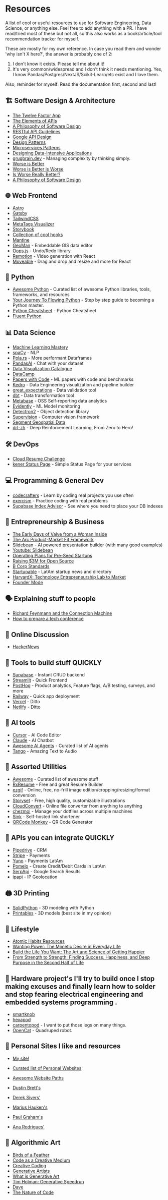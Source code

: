 # Resources

A list of cool or useful resources to use for Software Engineering, Data Science, or anything else. Feel free to add anything with a PR. I have read/tried most of these but not all, so this also works as a book/article/tool recommendation tracker for myself.

These are mostly for my own reference. In case you read them and wonder 'why isn't X here?',  the answer is probably one of 2:
1. I don't know it exists. Please tell me about it!
2. It's very common/widespread and I don't think it needs mentioning. Yes, I know Pandas/Postgres/NextJS/Scikit-Learn/etc exist and I love them.

Also, reminder for myself: Read the documentation first, second and last!

## 🏗️ Software Design & Architecture

* [The Twelve Factor App](https://12factor.net/)
* [The Elements of APIs](https://johnholdun.com/apis/)
* [A Philosophy of Software Design](https://www.youtube.com/watch?v=bmSAYlu0NcY)
* [RESTful API Guidelines](https://opensource.zalando.com/restful-api-guidelines/)
* [Google API Design](https://google.aip.dev/general)
* [Design Patterns](https://refactoring.guru/design-patterns/catalog)
* [Microservices Patterns](https://microservices.io/index.html)
* [Designing Data-Intensive Applications](https://www.amazon.com/Designing-Data-Intensive-Applications-Reliable-Maintainable/dp/1449373321)
* [grugbrain.dev](https://grugbrain.dev/) - Managing complexity by thinking simply.
* [Worse is Better](https://www.dreamsongs.com/WorseIsBetter.html)
* [Worse is Better is Worse](https://www.dreamsongs.com/Files/worse-is-worse.pdf)
* [Is Worse Really Better?](https://www.dreamsongs.com/Files/IsWorseReallyBetter.pdf)
* [A Philosophy of Software Design](https://www.amazon.com/dp/B000FC1Z1G)


## 🌐 Web Frontend

* [Astro](https://docs.astro.build/en/getting-started/)
* [Gatsby](https://www.gatsbyjs.com/docs/)
* [TailwindCSS](https://tailwindcss.com/docs)
* [MetaTags Visualizer](https://metatags.io/)
* [Storybook](https://storybook.js.org/)
* [Collection of cool hooks](https://usehooks.com/)
* [Mantine](https://mantine.dev/)
* [GeoMan](https://geoman.io/) - Embeddable GIS data editor
* [Oops.js](https://github.com/HeyPuter/Oops.js) - Undo/Redo library
* [Remotion](https://github.com/remotion-dev/remotion) - Video generation with React
* [Moveable](https://github.com/daybrush/moveable) - Drag and drop and resize and more for React

## 🐍 Python

* [Awesome Python](https://github.com/vinta/awesome-python) - Curated list of awesome Python libraries, tools, frameworks, and resources
* [Your Journey To Flowing Python](https://github.com/pro1code1hack/Your-Journey-To-Fluent-Python) - Step by step guide to becoming a Python master.
* [Python Cheatsheet](https://github.com/gto76/python-cheatsheet) - Python Cheatsheet
* [Fluent Python](https://www.amazon.com/Fluent-Python-Concise-Effective-Programming-dp-1492056359/dp/1492056359/ref=dp_ob_title_bk)

## 📊 Data Science
* [Machine Learning Mastery](https://machinelearningmastery.com/)
* [spaCy](https://spacy.io/) - NLP
* [Pola.rs](https://pola.rs/) - More performant Dataframes
* [PandasAI](https://github.com/Sinaptik-AI/pandas-ai) - Chat with your dataset
* [Data Visualization Catalogue](https://datavizcatalogue.com/)
* [DataCamp](https://www.datacamp.com/)
* [Papers with Code](https://paperswithcode.com/) - ML papers with code and benchmarks
* [Kedro](https://kedro.org/) - Data Engineering visualization and pipeline builder
* [great_expectations](https://greatexpectations.io/) - Data validation tool
* [dbt](https://docs.getdbt.com/docs/introduction) - Data transformation tool
* [Metabase](https://www.metabase.com/docs/) - OSS Self-reporting data analytics
* [Evidently](https://docs.evidentlyai.com/) - ML Model monitoring
* [Detectron2](https://ai.meta.com/tools/detectron2/) - Object detection library
* [Supervision](https://github.com/roboflow/supervision) - Computer vision framework
* [Segment Geospatial Data](https://github.com/opengeos/segment-geospatial)
* [drl-zh](https://github.com/alessiodm/drl-zh) - Deep Reinforcement Learning, From Zero to Hero!

## 🛠️ DevOps
* [Cloud Resume Challenge](https://cloudresumechallenge.dev/docs/the-challenge/aws/)
* [kener Status Page](https://github.com/rajnandan1/kener) - Simple Status Page for your services

## 💻 Programming & General Dev
* [codecrafters](https://codecrafters.io/) - Learn by coding real projects you use often
* [exercism](https://exercism.org/) - Practice coding with real problems
* [Supabase Index Advisor](https://github.com/supabase/index_advisor) - See where you need to place your DB indexes

## 💼 Entrepreneurship & Business
* [The Early Days of Valve from a Woman Inside](https://medium.com/@monicah428/the-early-days-of-valve-from-a-woman-inside-bf80c6b47961)
* [The Arc Product-Market Fit Framework](https://www.sequoiacap.com/article/pmf-framework/)
* [Slidebean](https://slidebean.com/) - AI powered presentation builder (with many good examples)
* [Youtube: Slidebean](https://www.youtube.com/@slidebean)
* [Operating Plans for Pre-Seed Startups](https://blog.bolt.io/operating-plans/)
* [Raising $3M for Open Source](https://posthog.com/blog/raising-3m-for-os)
* [B Corp Standards](https://standards.bcorporation.net/en-us/draft)
* [Startupable](https://startupeable.com/) - LatAm startup news and directory
* [HarvardX: Technology Entrepreneurship Lab to Market](https://www.edx.org/learn/technology/harvard-university-technology-entrepreneurship-lab-to-market)
* [Founder Mode](https://paulgraham.com/foundermode.html)



## 🗣️ Explaining stuff to people
* [Richard Feynmann and the Connection Machine](https://longnow.org/essays/richard-feynman-and-connection-machine/)
* [How to prepare a tech conference](https://chelseatroy.com/2022/08/03/how-i-do-and-dont-prepare-a-talk-for-a-technical-conference/)

## 💬 Online Discussion

* [HackerNews](https://news.ycombinator.com/news)

## 🚀 Tools to build stuff QUICKLY

* [Supabase](https://supabase.com/) - Instant CRUD backend
* [Streamlit](https://streamlit.io/) - Quick Frontend
* [PostHog](https://posthog.com/) - Product analytics, Feature flags, A/B testing, surveys, and more
* [Railway](https://railway.app/) - Quick app deployment
* [Vercel](https://vercel.com/) - Ditto
* [Netlify](https://www.netlify.com/) - Ditto

## 🤖 AI tools

* [Cursor](https://cursor.com/) - AI Code Editor
* [Claude](https://claude.ai/) - AI Chatbot
* [Awesome AI Agents](https://github.com/e2b-dev/awesome-ai-agents) - Curated list of AI agents
* [Tango](https://github.com/declare-lab/tango) - Amazing Text to Audio

## 🧰 Assorted Utilities

* [Awesome](https://github.com/sindresorhus/awesome) - Curated list of awesome stuff
* [RxResume](https://rxresu.me/) - Free and great Resume Builder
* [ezgif](https://ezgif.com/) - Online, free, no-frill image edition/cropping/resizing/format conversion
* [Storyset](https://storyset.com/) - Free, high quality, customizable illustrations
* [CloudConvert](https://cloudconvert.com/) - Online file converter from anything to anything
* [chezmoi](https://github.com/twpayne/chezmoi) - Manage your dotfiles across multiple machines
* [Sink](https://github.com/ccbikai/Sink) - Self-hosted link shortener
* [QRCode Monkey](https://www.qrcode-monkey.com/#mecard) - QR Code Generator


## 🔌 APIs you can integrate QUICKLY

* [Pipedrive](https://www.pipedrive.com/) - CRM
* [Stripe](https://stripe.com/en-pl) - Payments
* [Yuno](https://www.y.uno/) - Payments LatAm
* [Pomelo](https://pomelo.la/latam/) - Create Credit/Debit Cards in LatAm
* [SerpApi](https://serpapi.com/) - Google Search Results
* [ipapi](https://ipapi.com/) - IP Geolocation


## 🖨️ 3D Printing

* [SolidPython](https://github.com/SolidCode/SolidPython/) - 3D modeling with Python
* [Printables](https://www.printables.com/) - 3D models (best site in my opinion)

## 🌟 Lifestyle
* [Atomic Habits Resources](https://jamesclear.com/atomic-habits/resources)
* [Wanting Power: The Mimetic Desire in Everyday Life](https://www.amazon.com/Wanting-Power-Mimetic-Desire-Everyday/dp/1250262488)
* [Build the Life You Want: The Art and Science of Getting Happier](https://www.amazon.com/Build-Life-You-Want-Science/dp/0593545400)
* [From Strength to Strength: Finding Success, Happiness, and Deep Purpose in the Second Half of Life](https://www.amazon.com/Strength-Finding-Success-Happiness-Confidence/dp/059319148X)

## 🔧 Hardware project's I'll try to build once I stop making excuses and finally learn how to solder and stop fearing electrical engineering and embedded systems programming .
* [smartknob](https://github.com/scottbez1/smartknob)
* [hexapod](https://github.com/MakeYourPet/hexapod)
* [carpentopod](https://www.decarpentier.nl/carpentopod) - I want to put those legs on many things.
* [OpenCat](https://github.com/PetoiCamp/OpenCat) - Quadruped robot.

## 📝 Personal Sites I like and resources
* [My site!](https://salomonmuriel.com/)
* [Curated list of Personal Websites](https://www.personalwebsites.xyz/)
* [Awesome Website Paths](https://github.com/jameschensmith/awesome-website-paths)

* [Dustin Brett's](https://dustinbrett.com/)
* [Derek Sivers'](https://sive.rs/)
* [Marius Hauken's](https://hauken.io/)
* [Paul Graham's](https://www.paulgraham.com/)
* [Ana Rodrigues'](https://ohhelloana.blog/)

## 🎨 Algorithmic Art
* [Birds of a Feather](https://github.com/erdavids/Birds-of-a-Feather)
* [Code as a Creative Medium](https://creativepinellas.org/magazine/code-as-a-creative-medium/)
* [Creative Coding](https://docs.google.com/presentation/d/e/2PACX-1vQolzZAKxNQBBWrRrZkkiVCzFJofiOqUTxf0ZRH421-qJc2LJfDvG2doN-A-SKznC7TRbug3UGFLME6/pub?start=false&loop=false&delayms=3000&slide=id.g615ac2448f_0_11)
* [Generative Artists](https://aiartists.org/generative-art-design)
* [What is Generative Art](https://www.amygoodchild.com/blog/what-is-generative-art)
* [Tim Holman: Generative Speedrun](https://www.youtube.com/watch?v=4Se0_w0ISYk)
* [Dave](https://x.com/beesandbombs)
* [The Nature of Code](https://natureofcode.com/)




